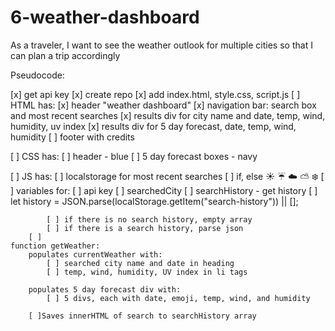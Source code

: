 # 6-weather-dashboard
As a traveler, I want to see the weather outlook for multiple cities so that I can plan a trip accordingly


Pseudocode: 

[x] get api key
[x] create repo
[x] add index.html, style.css, script.js
[ ] HTML has: 
	[x] header "weather dashboard"
	[x] navigation bar: search box and most recent searches
	[x] results div for city name and date, temp, wind, humidity, uv index
	[x] results div for 5 day forecast, date, temp, wind, humidity
	[ ] footer with credits
	
[ ] CSS has: 
	[ ] header - blue
	[ ] 5 day forecast boxes - navy 
	
[ ] JS has:
	[ ] localstorage for most recent searches 
	[ ] if, else :sunny: :umbrella: :cloud: :partly_sunny: :snowflake:
	[ ] variables for:
		[ ] api key 
		[ ] searchedCity
		[ ] searchHistory - get history
		[ ] let history = JSON.parse(localStorage.getItem("search-history")) || [];
		
			[ ] if there is no search history, empty array
			[ ] if there is a search history, parse json 
		[ ] 
	function getWeather: 
		populates currentWeather with: 
			[ ] searched city name and date in heading
			[ ] temp, wind, humidity, UV index in li tags
			
		populates 5 day forecast div with: 
			[ ] 5 divs, each with date, emoji, temp, wind, and humidity
		
		[ ]Saves innerHTML of search to searchHistory array
